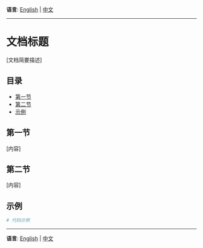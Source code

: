<!-- Language switcher - place at top of every documentation file -->
**语言**: [English](FILENAME.md) | [中文](FILENAME.zh.md)

---

# 文档标题

[文档简要描述]

## 目录

- [第一节](#第一节)
- [第二节](#第二节)
- [示例](#示例)

## 第一节

[内容]

## 第二节

[内容]

## 示例

```bash
# 代码示例
```

---

**语言**: [English](FILENAME.md) | [中文](FILENAME.zh.md)